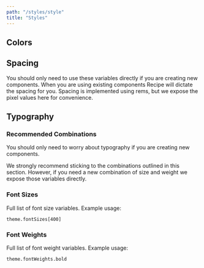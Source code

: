 ```yaml
---
path: "/styles/style"
title: "Styles"
---
```


## Colors

<ColorVariables></ColorVariables>

## Spacing

You should only need to use these variables directly if you are creating new components. When you are using existing components Recipe will dictate the spacing for you. Spacing is implemented using rems, but we expose the pixel values here for convenience.

<SpacingVariables></SpacingVariables>

## Typography

### Recommended Combinations

You should only need to worry about typography if you are creating new components.

We strongly recommend sticking to the combinations outlined in this section. However, if you need a new combination of size and weight we expose those variables directly.

<FontCombinations></FontCombinations>

### Font Sizes

Full list of font size variables. Example usage:

`theme.fontSizes[400]`

<FontSizes></FontSizes>

### Font Weights

Full list of font weight variables. Example usage:

`theme.fontWeights.bold`

<FontWeights></FontWeights>
